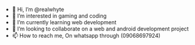 - 👋 Hi, I’m @realwhyte
- 👀 I’m interested in gaming and coding
- 🌱 I’m currently learning web development
- 💞️ I’m looking to collaborate on a web and android development project
- 📫 How to reach me, On whatsapp through (09068697924)

<!---
realwhyte/realwhyte is a ✨ special ✨ repository because its `README.md` (this file) appears on your GitHub profile.
You can click the Preview link to take a look at your changes.
--->
